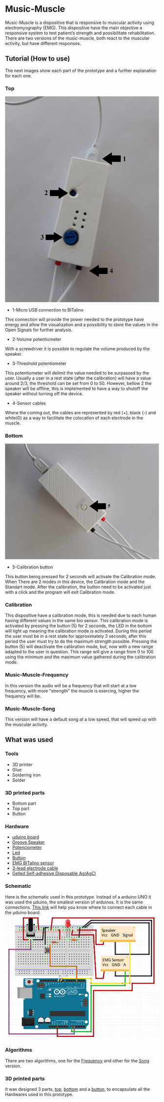 # Music-Muscle

Music-Muscle is a dispositive that is responsive to muscular activity using electromyography (EMG). This dispositive have the main objective a responsive system to test patient’s strength and possibilitate rehabilitation. There are two versions of the music-muscle, both react to the muscular activity, but have different responses.

## Tutorial (How to use)

The next images show each part of the prototype and a further explanation for each one.

<h3>Top</h3>
<img src="https://github.com/rotzila/music-muscle/blob/master/images/prototype_image.jpg">

- 1-Micro USB connection to BITalino

This connection will provide the power needed to the prototype have energy and allow the visualization and a possibility to store       the values in the Open Signals for further analysis.

- 2-Volume potentiometer

With a screwdriver it is possible to regulate the volume produced by the speaker.

- 3-Threshold potentiometer

This potentiometer will delimit the value needed to be surpassed by the user. Usually a user in a rest state (after the calibration)   will have a value around 2/3, the threshold can be set from 0 to 50. However, bellow 2 the speaker will be offline, this is implemented to have a way to shutoff the speaker without turning off the device.

- 4-Sensor cables

Where the coming out, the cables are represented by red (+), black (-) and white(0) as a way to facilitate the colocation of each       electrode in the muscle.

<h3>Bottom</h3>
<img src="https://github.com/rotzila/music-muscle/blob/master/images/prototype_image_2.jpg">

- 5-Calibration button

This button being pressed for 2 seconds will activate the Calibration mode. When There are 2 modes in this device, the Calibration mode and the Standart mode. After the calibration, the button need to be activated just with a click and the program will exit Calibration mode.

### Calibration

This dispositive have a calibration mode, this is needed due to each human having different values in the same bio sensor. This calibration mode is activated by pressing the button (5) for 2 seconds, the LED in the bottom will light up meaning the calibration mode is activated. During this period the user must be in a rest state for approximately 3 seconds, after this period the user must try to do the maximum strength possible. Pressing the button (5) will deactivate the calibration mode, but, now with a new range adapted to the user in question. This range will give a range from 0 to 100 using the minimum and the maximum value gathered during the calibration mode.

### Music-Muscle-Frequency

In this version the audio will be a frequency that will start at a low frequency, with more "strength" the muscle is exercing, higher the frequency will be.

### Music-Muscle-Song

This version will have a default song at a low speed, that will speed up with the muscular activity.

## What was used

### Tools

- 3D printer
- Glue
- Soldering iron
- Solder

### 3D printed parts

- Bottom part
- Top part
- Button

### Hardware

- [µduino board](https://www.crowdsupply.com/uduino/uduino/updates/update-on-production-and-delivery)
- [Groove Speaker](http://wiki.seeedstudio.com/Grove-Speaker/)
- [Potenciometer](https://www.sparkfun.com/products/9806?_ga=2.258241545.2017274394.1565780560-1270259391.1560514473)
- [Led](https://plux.info/barebone-actuators/19-light-emitting-diode-led.html?search_query=LED&results=32)
- [Button](https://plux.info/barebone-sensors/15-pushbutton-btn.html?search_query=button&results=7)
- [EMG BITalino sensor](https://plux.info/barebone-sensors/10-electrocardiography-ecg-sensor.html?search_query=emg+sensor&results=155)
- [3-lead electrode cable](https://plux.info/cables/226-3-lead-electrode-cable.html)
- [Gelled Self-adhesive Disposable Ag/AgCl](https://plux.info/electrodes/59-pre-gelled-self-adhesive-disposable-agagcl-eletrodes.html)


### Schematic

Here is the schematic used in this prototype. Instead of a arduino UNO it was used the µduino, the smallest version of arduinos. It is the same connections. [This link](https://www.crowdsupply.com/uduino/uduino/updates/pinout-and-more) will help you know where to connect each cable in the µduino board.
<img src="https://github.com/rotzila/music-muscle/blob/master/images/prototype_schematic.png">

### Algorithms

There are two algorithms, one for the [Frequency](https://github.com/rotzila/music-muscle/tree/master/music-muscle-freq) and other for the [Song](https://github.com/rotzila/music-muscle/tree/master/music-muscle-song) version.

### 3D printed parts

It was designed 3 parts, [top](https://github.com/rotzila/music-muscle/blob/master/box/top.stl), [bottom](https://github.com/rotzila/music-muscle/blob/master/box/bottom.stl) and a [button](https://github.com/rotzila/music-muscle/blob/master/box/button.stl), to encapsulate all the Hardwares used in this prototype.
